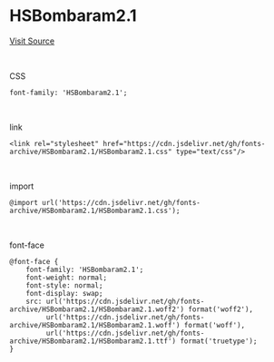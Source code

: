 # HSBombaram2.1

[Visit Source](https://blog.naver.com/hp0/223003310026)

&nbsp;

CSS

```
font-family: 'HSBombaram2.1';
```

&nbsp;

link

```
<link rel="stylesheet" href="https://cdn.jsdelivr.net/gh/fonts-archive/HSBombaram2.1/HSBombaram2.1.css" type="text/css"/>
```

&nbsp;

import

```
@import url('https://cdn.jsdelivr.net/gh/fonts-archive/HSBombaram2.1/HSBombaram2.1.css');
```

&nbsp;

font-face

```
@font-face {
    font-family: 'HSBombaram2.1';
    font-weight: normal;
    font-style: normal;
    font-display: swap;
    src: url('https://cdn.jsdelivr.net/gh/fonts-archive/HSBombaram2.1/HSBombaram2.1.woff2') format('woff2'),
         url('https://cdn.jsdelivr.net/gh/fonts-archive/HSBombaram2.1/HSBombaram2.1.woff') format('woff'),
         url('https://cdn.jsdelivr.net/gh/fonts-archive/HSBombaram2.1/HSBombaram2.1.ttf') format('truetype');
}
```
